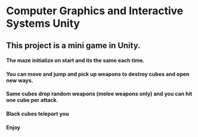 # Computer Graphics and Interactive Systems Unity
## This project is a mini game in Unity.
#### The maze initialize on start and its the same each time.
#### You can move and jump and pick up weapons to destroy cubes and open new ways.
#### Same cubes drop random weapons (melee weapons only) and you can hit one cube per attack.
#### Black cubes teleport you
#### Enjoy
